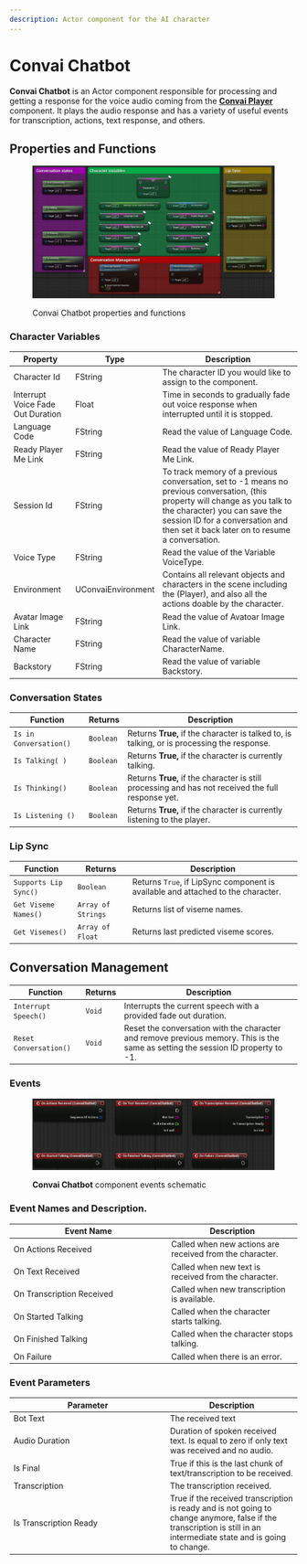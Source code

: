 ```yaml
---
description: Actor component for the AI character
---
```


# Convai Chatbot

**Convai Chatbot** is an Actor component responsible for processing and getting a response for the voice audio coming from the [**Convai Player**](broken-reference) component. It plays the audio response and has a variety of useful events for transcription, actions, text response, and others.

## Properties and Functions

<figure><img src="../../../.gitbook/assets/ConvaiChatbotComponentFunctions.png" alt=""><figcaption><p>Convai Chatbot properties and functions</p></figcaption></figure>

### Character Variables

| Property                          | Type               | Description                                                                                                                                                                                                                                           |
| --------------------------------- | ------------------ | ----------------------------------------------------------------------------------------------------------------------------------------------------------------------------------------------------------------------------------------------------- |
| Character Id                      | FString            | The character ID you would like to assign to the component.                                                                                                                                                                                           |
| Interrupt Voice Fade Out Duration | Float              | Time in seconds to gradually fade out voice response when interrupted until it is stopped.                                                                                                                                                            |
| Language Code                     | FString            | Read the value of Language Code.                                                                                                                                                                                                                      |
| Ready Player Me Link              | FString            | Read the value of Ready Player Me Link.                                                                                                                                                                                                               |
| Session Id                        | FString            | To track memory of a previous conversation, set to -1 means no previous conversation, (this property will change as you talk to the character) you can save the session ID for a conversation and then set it back later on to resume a conversation. |
| Voice Type                        | FString            | Read the value of the Variable VoiceType.                                                                                                                                                                                                             |
| Environment                       | UConvaiEnvironment | Contains all relevant objects and characters in the scene including the (Player), and also all the actions doable by the character.                                                                                                                   |
| Avatar Image Link                 | FString            | Read the value of Avatoar Image Link.                                                                                                                                                                                                                 |
| Character Name                    | FString            | Read the value of variable CharacterName.                                                                                                                                                                                                             |
| Backstory                         | FString            | Read the value of variable Backstory.                                                                                                                                                                                                                 |

### Conversation States

| Function               | Returns   | Description                                                                                         |
| ---------------------- | --------- | --------------------------------------------------------------------------------------------------- |
| `Is in Conversation()` | `Boolean` | Returns **True,** if the character is talked to, is talking, or is processing the response.         |
| `Is Talking( )`        | `Boolean` | Returns **True,** if the character is currently talking.                                            |
| `Is Thinking()`        | `Boolean` | Returns **True,** if the character is still processing and has not received the full response yet.  |
| `Is Listening ()`      | `Boolean` | Returns **True,** if the character is currently listening to the player.                            |

### Lip Sync

| Function              | Returns            | Description                                                                       |
| --------------------- | ------------------ | --------------------------------------------------------------------------------- |
| `Supports Lip Sync()` | `Boolean`          | Returns `True`, if LipSync component is available and attached to the character.  |
| `Get Viseme Names()`  | `Array of Strings` | Returns list of viseme names.                                                     |
| `Get Visemes()`       | `Array of Float`   | Returns last predicted viseme scores.                                             |

## Conversation Management

| Function               | Returns | Description                                                                                                                       |
| ---------------------- | ------- | --------------------------------------------------------------------------------------------------------------------------------- |
| `Interrupt Speech()`   | `Void`  | Interrupts the current speech with a provided fade out duration.                                                                  |
| `Reset Conversation()` | `Void`  | Reset the conversation with the character and remove previous memory. This is the same as setting the session ID property to -1.  |

### Events

<figure><img src="../../../.gitbook/assets/image (164).png" alt=""><figcaption><p><strong>Convai Chatbot</strong> component events schematic</p></figcaption></figure>

### Event Names and Description.&#x20;

<table><thead><tr><th width="262">Event Name</th><th>Description</th></tr></thead><tbody><tr><td>On Actions Received</td><td>Called when new actions are received from the character.</td></tr><tr><td>On Text Received</td><td>Called when new text is received from the character.</td></tr><tr><td>On Transcription Received</td><td>Called when new transcription is available.</td></tr><tr><td>On Started Talking</td><td>Called when the character starts talking.</td></tr><tr><td>On Finished Talking</td><td>Called when the character stops talking.</td></tr><tr><td>On Failure</td><td>Called when there is an error.</td></tr></tbody></table>

### Event Parameters

<table><thead><tr><th width="260">Parameter</th><th>Description</th></tr></thead><tbody><tr><td>Bot Text</td><td>The received text</td></tr><tr><td>Audio Duration</td><td>Duration of spoken received text. Is equal to zero if only text was received and no audio.</td></tr><tr><td>Is Final</td><td>True if this is the last chunk of text/transcription to be received.</td></tr><tr><td>Transcription</td><td>The transcription received.</td></tr><tr><td>Is Transcription Ready</td><td>True if the received transcription is ready and is not going to change anymore, false if the transcription is still in an intermediate state and is going to change.</td></tr></tbody></table>
